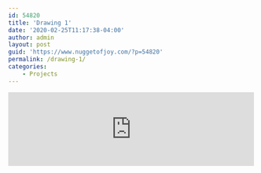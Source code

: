 ```yaml
---
id: 54820
title: 'Drawing 1'
date: '2020-02-25T11:17:38-04:00'
author: admin
layout: post
guid: 'https://www.nuggetofjoy.com/?p=54820'
permalink: /drawing-1/
categories:
    - Projects
---
```


<div class="vide"><iframe class="vide" allow="accelerometer; autoplay; clipboard-write; encrypted-media; gyroscope; picture-in-picture; web-share" allowfullscreen="" frameborder="0" loading="lazy" referrerpolicy="strict-origin-when-cross-origin" src="https://www.youtube.com/embed/ewMksAbgdBI?feature=oembed" title="Learn To Draw #01 - Sketching Basics + Materials" width="500"></iframe></div>